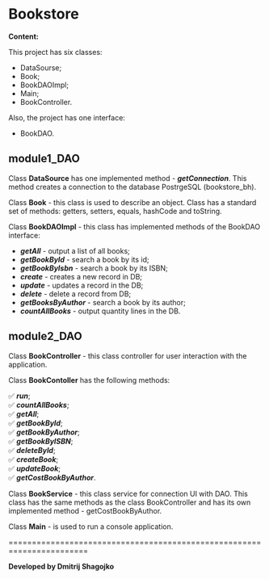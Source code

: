# **Bookstore**

**Content:**

This project has six classes:
* DataSourse;
* Book;
* BookDAOImpl;
* Main;
* BookController.

Also, the project has one interface:
* BookDAO.

## **module1_DAO**

Class **DataSource** has one implemented method - ***getConnection***.
This method creates a connection to the database PostrgeSQL (bookstore_bh).

Class **Book** - this class is used to describe an object. 
Class has a standard set of methods: getters, setters, equals, hashCode and toString.

Class **BookDAOImpl** - this class has implemented methods of the BookDAO interface:
* ***getAll*** - output a list of all books;
* ***getBookById*** - search a book by its id;
* ***getBookByIsbn*** - search a book by its ISBN;
* ***create*** - creates a new record in DB;
* ***update*** - updates a record in the DB;
* ***delete*** - delete a record from DB;
* ***getBooksByAuthor*** - search a book by its author;
* ***countAllBooks*** - output quantity lines in the DB.

## **module2_DAO**

Class **BookController** - this class controller for user interaction with the application.

Class **BookContoller** has the following methods:

:white_check_mark: ***run***;  
:white_check_mark: ***countAllBooks***;     
:white_check_mark: ***getAll***;    
:white_check_mark: ***getBookById***;   
:white_check_mark: ***getBookByAuthor***;   
:white_check_mark: ***getBookByISBN***;     
:white_check_mark: ***deleteById***;    
:white_check_mark: ***createBook***;    
:white_check_mark: ***updateBook***;    
:white_check_mark: ***getCostBookByAuthor***.   

Class **BookService** - this class service for connection UI with DAO.
This class has the same methods as the class BookController and has its own implemented method - getCostBookByAuthor.

Class **Main** - is used to run a console application.

=======================================================================

__Developed by Dmitrij Shagojko__
